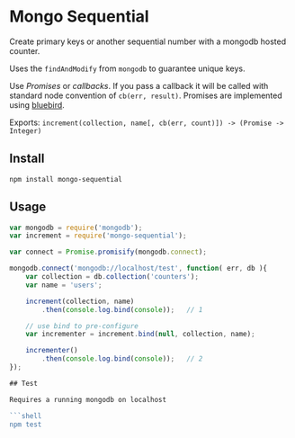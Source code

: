 # Mongo Sequential

Create primary keys or another sequential number with a mongodb hosted
counter.

Uses the `findAndModify` from `mongodb` to guarantee unique keys.

Use *Promises* or *callbacks*. If you pass a callback it will be called
with standard node convention of `cb(err, result)`.
Promises are implemented using
[bluebird](https://github.com/petkaantonov/bluebird).

Exports: `increment(collection, name[, cb(err, count)]) -> (Promise -> Integer)`

## Install

```shell
npm install mongo-sequential
```

## Usage

```js
var mongodb = require('mongodb');
var increment = require('mongo-sequential');

var connect = Promise.promisify(mongodb.connect);

mongodb.connect('mongodb://localhost/test', function( err, db ){
	var collection = db.collection('counters');
	var name = 'users';

	increment(collection, name)
		.then(console.log.bind(console));	// 1

	// use bind to pre-configure
	var incrementer = increment.bind(null, collection, name);

	incrementer()
		.then(console.log.bind(console));	// 2
});

## Test

Requires a running mongodb on localhost

```shell
npm test
```
